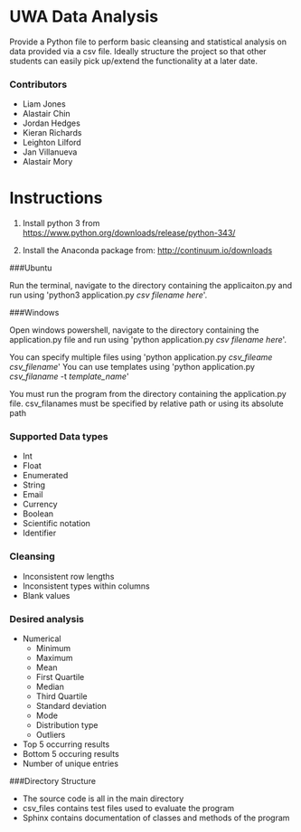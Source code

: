 # UWA Data Analysis
Provide a Python file to perform basic cleansing and statistical analysis on data provided via a csv file. Ideally structure the project so that other students can easily pick up/extend the functionality at a later date.

### Contributors
* Liam Jones
* Alastair Chin
* Jordan Hedges
* Kieran Richards
* Leighton Lilford
* Jan Villanueva
* Alastair Mory


Instructions
===============

1. Install python 3 from 	https://www.python.org/downloads/release/python-343/

2. Install the Anaconda package from:
	http://continuum.io/downloads

###Ubuntu

Run the terminal, navigate to the directory containing the applicaiton.py and run using
	'python3 application.py *csv filename here*'. 

###Windows

Open windows powershell, navigate to the directory containing the application.py file and run using 
	'python application.py *csv filename here*'.


You can specify multiple files using 'python application.py *csv_fileame* *csv_filename*'
You can use templates using 'python application.py *csv_filaname* -t *template_name*'

You must run the program from the directory containing the application.py file.
csv_filanames must be specified by relative path or using its absolute path


### Supported Data types
* Int
* Float
* Enumerated
* String
* Email
* Currency
* Boolean
* Scientific notation
* Identifier


### Cleansing
* Inconsistent row lengths
* Inconsistent types within columns
* Blank values

### Desired analysis
* Numerical
    * Minimum
	* Maximum
	* Mean
    * First Quartile
    * Median
    * Third Quartile
    * Standard deviation
    * Mode
	* Distribution type
	* Outliers
* Top 5 occurring results
* Bottom 5 occuring results
* Number of unique entries


###Directory Structure
* The source code is all in the main directory
* csv_files contains test files used to evaluate the program
* Sphinx contains documentation of classes and methods of the         	program
